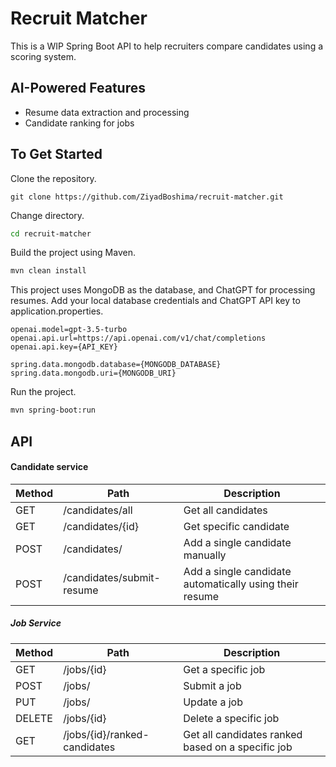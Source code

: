# Recruit Matcher
This is a WIP Spring Boot API to help recruiters compare candidates using a scoring system.

## AI-Powered Features
- Resume data extraction and processing
- Candidate ranking for jobs

## To Get Started
Clone the repository.
```git
git clone https://github.com/ZiyadBoshima/recruit-matcher.git
```
Change directory.
```bash
cd recruit-matcher
```
Build the project using Maven.
```bash
mvn clean install
```
This project uses MongoDB as the database, and ChatGPT for processing resumes. Add your local database credentials and ChatGPT API key to application.properties.
```env
openai.model=gpt-3.5-turbo
openai.api.url=https://api.openai.com/v1/chat/completions
openai.api.key={API_KEY}

spring.data.mongodb.database={MONGODB_DATABASE}
spring.data.mongodb.uri={MONGODB_URI}
```
Run the project.
```bash
mvn spring-boot:run
```

## API
#### Candidate service

Method	      | Path	                    | Description
------------- | ------------------------- | ------------------------ |
GET           | /candidates/all	          | Get all candidates
GET           | /candidates/{id}          | Get specific candidate
POST          | /candidates/              | Add a single candidate manually
POST          | /candidates/submit-resume | Add a single candidate automatically using their resume

##### Job Service

Method	      | Path	                    | Description
------------- | ------------------------- | ------------------------ |
GET	          | /jobs/{id}	              | Get a specific job
POST          | /jobs/                    | Submit a job
PUT           | /jobs/                    | Update a job
DELETE        | /jobs/{id}	              | Delete a specific job
GET           | /jobs/{id}/ranked-candidates | Get all candidates ranked based on a specific job

